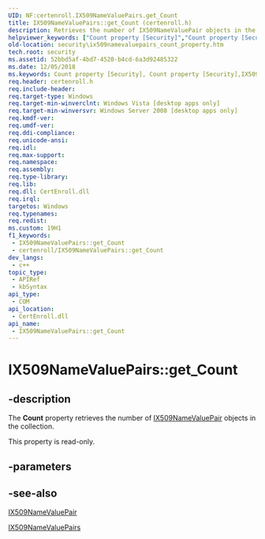 ```yaml
---
UID: NF:certenroll.IX509NameValuePairs.get_Count
title: IX509NameValuePairs::get_Count (certenroll.h)
description: Retrieves the number of IX509NameValuePair objects in the collection.
helpviewer_keywords: ["Count property [Security]","Count property [Security]","IX509NameValuePairs interface","IX509NameValuePairs interface [Security]","Count property","IX509NameValuePairs.Count","IX509NameValuePairs.get_Count","IX509NameValuePairs::Count","IX509NameValuePairs::get_Count","certenroll/IX509NameValuePairs::Count","certenroll/IX509NameValuePairs::get_Count","get_Count","security.ix509namevaluepairs_count_property"]
old-location: security\ix509namevaluepairs_count_property.htm
tech.root: security
ms.assetid: 52bbd5af-4bd7-4520-b4cd-6a3d92485322
ms.date: 12/05/2018
ms.keywords: Count property [Security], Count property [Security],IX509NameValuePairs interface, IX509NameValuePairs interface [Security],Count property, IX509NameValuePairs.Count, IX509NameValuePairs.get_Count, IX509NameValuePairs::Count, IX509NameValuePairs::get_Count, certenroll/IX509NameValuePairs::Count, certenroll/IX509NameValuePairs::get_Count, get_Count, security.ix509namevaluepairs_count_property
req.header: certenroll.h
req.include-header: 
req.target-type: Windows
req.target-min-winverclnt: Windows Vista [desktop apps only]
req.target-min-winversvr: Windows Server 2008 [desktop apps only]
req.kmdf-ver: 
req.umdf-ver: 
req.ddi-compliance: 
req.unicode-ansi: 
req.idl: 
req.max-support: 
req.namespace: 
req.assembly: 
req.type-library: 
req.lib: 
req.dll: CertEnroll.dll
req.irql: 
targetos: Windows
req.typenames: 
req.redist: 
ms.custom: 19H1
f1_keywords:
 - IX509NameValuePairs::get_Count
 - certenroll/IX509NameValuePairs::get_Count
dev_langs:
 - c++
topic_type:
 - APIRef
 - kbSyntax
api_type:
 - COM
api_location:
 - CertEnroll.dll
api_name:
 - IX509NameValuePairs::get_Count
---
```


# IX509NameValuePairs::get_Count


## -description

The <b>Count</b> property retrieves the number of <a href="/windows/desktop/api/certenroll/nn-certenroll-ix509namevaluepair">IX509NameValuePair</a> objects in the collection.

This property is read-only.

## -parameters

## -see-also

<a href="/windows/desktop/api/certenroll/nn-certenroll-ix509namevaluepair">IX509NameValuePair</a>



<a href="/windows/desktop/api/certenroll/nn-certenroll-ix509namevaluepairs">IX509NameValuePairs</a>

